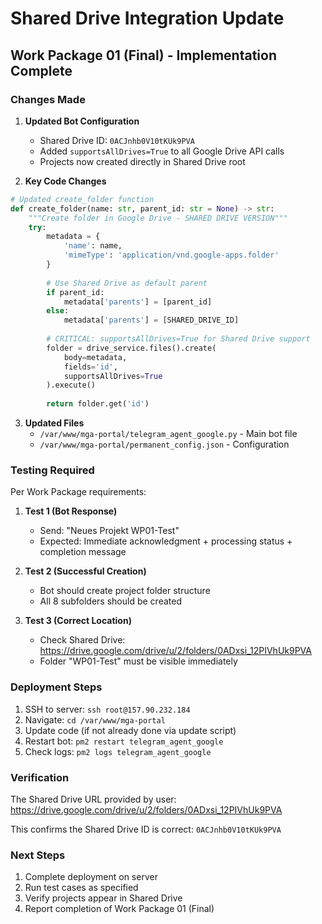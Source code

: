 # Shared Drive Integration Update

## Work Package 01 (Final) - Implementation Complete

### Changes Made

1. **Updated Bot Configuration**
   - Shared Drive ID: `0ACJnhb0V10tKUk9PVA`
   - Added `supportsAllDrives=True` to all Google Drive API calls
   - Projects now created directly in Shared Drive root

2. **Key Code Changes**

```python
# Updated create_folder function
def create_folder(name: str, parent_id: str = None) -> str:
    """Create folder in Google Drive - SHARED DRIVE VERSION"""
    try:
        metadata = {
            'name': name,
            'mimeType': 'application/vnd.google-apps.folder'
        }
        
        # Use Shared Drive as default parent
        if parent_id:
            metadata['parents'] = [parent_id]
        else:
            metadata['parents'] = [SHARED_DRIVE_ID]
            
        # CRITICAL: supportsAllDrives=True for Shared Drive support
        folder = drive_service.files().create(
            body=metadata, 
            fields='id',
            supportsAllDrives=True
        ).execute()
        
        return folder.get('id')
```

3. **Updated Files**
   - `/var/www/mga-portal/telegram_agent_google.py` - Main bot file
   - `/var/www/mga-portal/permanent_config.json` - Configuration

### Testing Required

Per Work Package requirements:

1. **Test 1 (Bot Response)**
   - Send: "Neues Projekt WP01-Test"
   - Expected: Immediate acknowledgment + processing status + completion message

2. **Test 2 (Successful Creation)**
   - Bot should create project folder structure
   - All 8 subfolders should be created

3. **Test 3 (Correct Location)**
   - Check Shared Drive: https://drive.google.com/drive/u/2/folders/0ADxsi_12PIVhUk9PVA
   - Folder "WP01-Test" must be visible immediately

### Deployment Steps

1. SSH to server: `ssh root@157.90.232.184`
2. Navigate: `cd /var/www/mga-portal`
3. Update code (if not already done via update script)
4. Restart bot: `pm2 restart telegram_agent_google`
5. Check logs: `pm2 logs telegram_agent_google`

### Verification

The Shared Drive URL provided by user:
https://drive.google.com/drive/u/2/folders/0ADxsi_12PIVhUk9PVA

This confirms the Shared Drive ID is correct: `0ACJnhb0V10tKUk9PVA`

### Next Steps

1. Complete deployment on server
2. Run test cases as specified
3. Verify projects appear in Shared Drive
4. Report completion of Work Package 01 (Final)